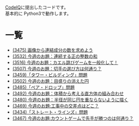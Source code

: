 [CodeIQ](https://codeiq.jp/)に提出したコードです。  
基本的に Python3で動作します。  

# 一覧
+ [(3475) 画像から連結成分の数を求めよう](3475/README.md)
+ [(3532) 今週のお題：連続する正の整数の和](3532/README.md)
+ [(3516) 今週のお題：カエル跳びゲームを一般化して！](3516/README.md)
+ [(3507) 今週のお題：切手の選び方は何通り？](3507/README.md)
+ [(3459)「タワー・ビルディング」問題 ](3459/README.md)
+ [(3502) 今週のお題：目盛りの消えた円](3502/README.md)
+ [(3485)「ペア・ドロップ」問題](3485/README.md)
+ [(3492) 今週のお題：体積から考える直方体の組み合わせ](3492/README.md)
+ [(3480) 今週のお題：半径が同じ円を重ならないように描く](3480/README.md)
+ [(3469) 今週のお題:工事中の交差点はどこ？](3469/README.md)
+ [(3434)「ストレート・ラインズ」問題](3434/README.md)
+ [(3467) 今週のお題:カウントゲームで先手が勝つのは何通り？](3467/README.md)




